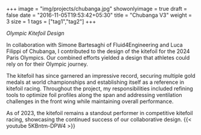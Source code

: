 +++
image = "img/projects/chubanga.jpg"
showonlyimage = true
draft = false
date = "2016-11-05T19:53:42+05:30"
title = "Chubanga V3"
weight = 3
size = 1
tags = ["tag1","tag2"]
+++

*Olympic Kitefoil Design*
<!--more-->
In collaboration with Simone Bartesaghi of Fluid4Engineering and Luca Filippi of Chubanga, I contributed to the design of the kitefoil for the 2024 Paris Olympics. Our combined efforts yielded a design that athletes could rely on for their Olympic journey.

The kitefoil has since garnered an impressive record, securing multiple gold medals at world championships and establishing itself as a reference in kitefoil racing. Throughout the project, my responsibilities included refining tools to optimize foil profiles along the span and addressing ventilation challenges in the front wing while maintaining overall performance.

As of 2023, the kitefoil remains a standout performer in competitive kitefoil racing, showcasing the continued success of our collaborative design.
{{< youtube 5KBntm-DPW4 >}}

